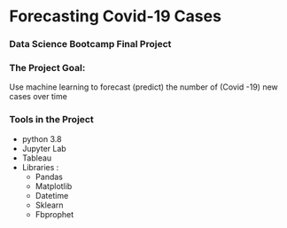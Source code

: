 # Forecasting Covid-19 Cases
### Data Science Bootcamp Final Project 
### The Project Goal:
  Use machine learning to forecast (predict) the number of (Covid -19) new cases over time
### Tools in the Project 
- python 3.8
- Jupyter Lab
- Tableau
- Libraries :
    - Pandas 
    - Matplotlib
    - Datetime
    - Sklearn
    - Fbprophet
 
    




